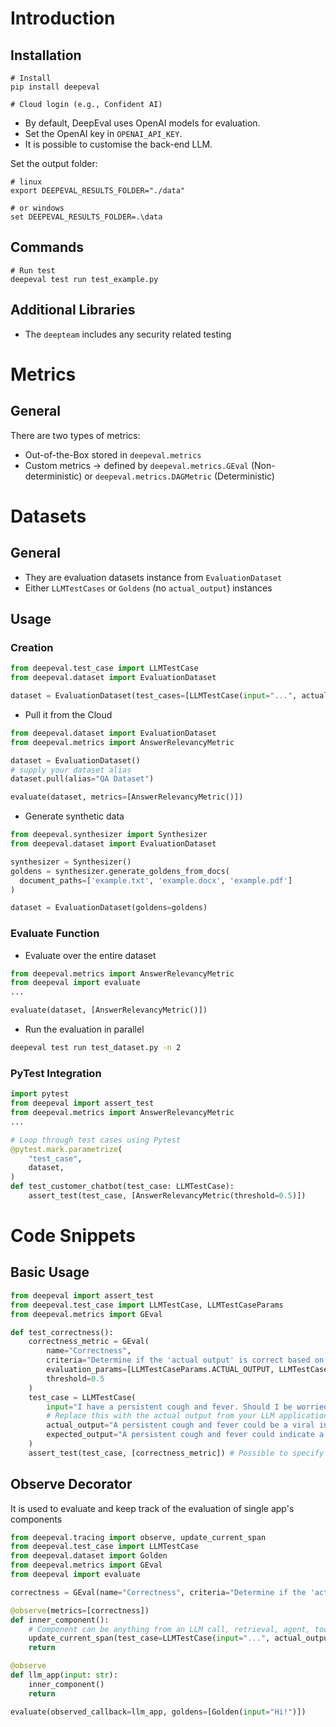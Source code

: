 # Introduction
## Installation
```
# Install
pip install deepeval

# Cloud login (e.g., Confident AI)
```

- By default, DeepEval uses OpenAI models for evaluation.
- Set the OpenAI key in `OPENAI_API_KEY`.
- It is possible to customise the back-end LLM.

Set the output folder:
```
# linux
export DEEPEVAL_RESULTS_FOLDER="./data"

# or windows
set DEEPEVAL_RESULTS_FOLDER=.\data
```

## Commands
```
# Run test
deepeval test run test_example.py
```

## Additional Libraries
- The `deepteam` includes any security related testing

# Metrics
## General
There are two types of metrics:
- Out-of-the-Box stored in `deepeval.metrics`
- Custom metrics &rarr; defined by `deepeval.metrics.GEval` (Non-deterministic) or `deepeval.metrics.DAGMetric` (Deterministic)

# Datasets
## General
- They are evaluation datasets instance from `EvaluationDataset`
- Either `LLMTestCases` or `Goldens` (no `actual_output`) instances

## Usage
### Creation
```python
from deepeval.test_case import LLMTestCase
from deepeval.dataset import EvaluationDataset

dataset = EvaluationDataset(test_cases=[LLMTestCase(input="...", actual_output="...")])
```

- Pull it from the Cloud
```python
from deepeval.dataset import EvaluationDataset
from deepeval.metrics import AnswerRelevancyMetric

dataset = EvaluationDataset()
# supply your dataset alias
dataset.pull(alias="QA Dataset")

evaluate(dataset, metrics=[AnswerRelevancyMetric()])
```

- Generate synthetic data
```python
from deepeval.synthesizer import Synthesizer
from deepeval.dataset import EvaluationDataset

synthesizer = Synthesizer()
goldens = synthesizer.generate_goldens_from_docs(
  document_paths=['example.txt', 'example.docx', 'example.pdf']
)

dataset = EvaluationDataset(goldens=goldens)
```

### Evaluate Function
- Evaluate over the entire dataset
```python
from deepeval.metrics import AnswerRelevancyMetric
from deepeval import evaluate
...

evaluate(dataset, [AnswerRelevancyMetric()])
```

- Run the evaluation in parallel
```bash
deepeval test run test_dataset.py -n 2
```


### PyTest Integration
```python
import pytest
from deepeval import assert_test
from deepeval.metrics import AnswerRelevancyMetric
...

# Loop through test cases using Pytest
@pytest.mark.parametrize(
    "test_case",
    dataset,
)
def test_customer_chatbot(test_case: LLMTestCase):
    assert_test(test_case, [AnswerRelevancyMetric(threshold=0.5)])
```

# Code Snippets
## Basic Usage
```python
from deepeval import assert_test
from deepeval.test_case import LLMTestCase, LLMTestCaseParams
from deepeval.metrics import GEval

def test_correctness():
    correctness_metric = GEval(
        name="Correctness",
        criteria="Determine if the 'actual output' is correct based on the 'expected output'.",
        evaluation_params=[LLMTestCaseParams.ACTUAL_OUTPUT, LLMTestCaseParams.EXPECTED_OUTPUT],
        threshold=0.5
    )
    test_case = LLMTestCase(
        input="I have a persistent cough and fever. Should I be worried?",
        # Replace this with the actual output from your LLM application
        actual_output="A persistent cough and fever could be a viral infection or something more serious. See a doctor if symptoms worsen or don't improve in a few days.",
        expected_output="A persistent cough and fever could indicate a range of illnesses, from a mild viral infection to more serious conditions like pneumonia or COVID-19. You should seek medical attention if your symptoms worsen, persist for more than a few days, or are accompanied by difficulty breathing, chest pain, or other concerning signs."
    )
    assert_test(test_case, [correctness_metric]) # Possible to specify multiple metrics
```

## Observe Decorator
It is used to evaluate and keep track of the evaluation of single app's components

```python
from deepeval.tracing import observe, update_current_span
from deepeval.test_case import LLMTestCase
from deepeval.dataset import Golden
from deepeval.metrics import GEval
from deepeval import evaluate

correctness = GEval(name="Correctness", criteria="Determine if the 'actual output' is correct based on the 'expected output'.", evaluation_params=[LLMTestCaseParams.ACTUAL_OUTPUT, LLMTestCaseParams.EXPECTED_OUTPUT])

@observe(metrics=[correctness])
def inner_component():
    # Component can be anything from an LLM call, retrieval, agent, tool use, etc.
    update_current_span(test_case=LLMTestCase(input="...", actual_output="..."))
    return

@observe
def llm_app(input: str):
    inner_component()
    return

evaluate(observed_callback=llm_app, goldens=[Golden(input="Hi!")])
```
